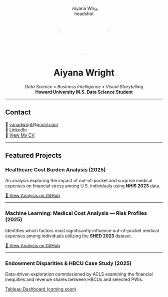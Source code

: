 <p align="center">
  <img src="assets/IMG_47EC5B2ED5D7-1.jpg" alt="Aiyana Wright headshot" width="160" style="border-radius:50%">
</p>

<h1 align="center">Aiyana Wright</h1>
<p align="center">
  <em>Data Science • Business Intelligence • Visual Storytelling</em><br>
  <strong>Howard University M.S. Data Science Student</strong>
</p>

---

## Contact

📧 [yanadwrigt@gmail.com](mailto:yanadwrigt@gmail.com)  
🔗 [LinkedIn](https://www.linkedin.com/in/aiyanawright/)  
📄 [View My CV](2025_Digital_Resume.html)

---

## Featured Projects

### Healthcare Cost Burden Analysis (2025)
An analysis exploring the impact of out-of-pocket and surprise medical expenses on financial stress among U.S. individuals using **NHIS 2023** data.

[📄 View Analysis on GitHub](https://github.com/aiyanaw1/aiyanaw1.github.io/blob/892534b9c4d79c9f398a0078a7bc0173df799aec/Final.md)

---

### Machine Learning: Medical Cost Analysis — Risk Profiles (2025)
Identifies which factors most significantly influence out-of-pocket medical expenses among individuals utilizing the **SHED 2023** dataset.

[📄 View Analysis on GitHub](https://github.com/aiyanaw1/aiyanaw1.github.io/blob/ed0c050c7a515f8684b1f954ff37d5a80cae46d1/Medical_Cost_Analysis.md)

---

### Endowment Disparities & HBCU Case Study (2025)
Data-driven exploration commissioned by ACLS examining the financial inequities and revenue shares between HBCUs and selected PWIs.

[Tableau Dashboard (coming soon)](https://public.tableau.com/app/profile/aiyana.wright3986/vizzes)
